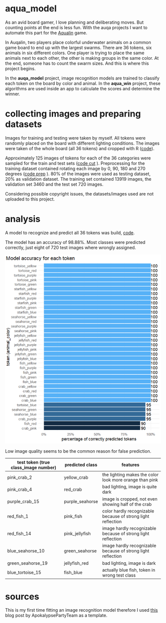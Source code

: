 # aqua_model

As an avid board gamer, I love planning and deliberating moves. But counting points at the end is less fun. With the auqa projects I want to automate this part for the [Aqualin](https://boardgamegeek.com/boardgame/295948/aqualin) game.

In Auqalin, two players place colorful underwater animals on a common game board to end up with the largest swarms. There are 36 tokens, six animals in six different colors. One player is trying to place the same animals next to each other, the other is making groups in the same color. At the end, someone has to count the swarm sizes. And this is where this project begins.

In the **auqa_model** project, image recognition models are trained to classify each token on the board by color and animal. In the **aqua_win** project, these algorithms are used inside an app to calculate the scores and determine the winner.

# collecting images and preparing datasets
Images for training and testing were taken by myself. All tokens were randomly placed on the board with different lighting conditions. The images were taken of the whole board (all 36 tokens) and cropped with R ([code](https://github.com/tamaranold/aqua_model/blob/42c7dc5298f3399c1a1e03eb38dad05e32ad2227/syntax/prep_cut%20mix.R)).

Approximately 125 images of tokens for each of the 36 categories were sampled for the train and test sets ([code cut](https://github.com/tamaranold/aqua_model/blob/f5eb6b63d1706c3b280370c0e7285cfa3641d07b/syntax/create_testset.R) ). Preprocessing for the training dataset contained rotating each image by 0, 90, 180 and 270 degrees ([code prep](https://github.com/tamaranold/aqua_model/blob/42c7dc5298f3399c1a1e03eb38dad05e32ad2227/syntax/prep_rotate.R) ). 80% of the images were used as testing dataset, 20% as validation dataset. The training set contained 13919 images, the validation set 3460 and the test set 720 images.

Considering possible copyright issues, the datasets/images used are not uploaded to this project.

# analysis 

A model to recognize and predict all 36 tokens was build, [code](https://github.com/tamaranold/aqua_model/blob/1b020a88fa3c8e85739a7881911175d9a7f77362/syntax/model_animal+color.R).

The model has an accuracy of 98.88%. Most classes were predicted correctly, just eight of 720 test images where wrongly assigned.

![](https://github.com/tamaranold/aqua_model/blob/1b020a88fa3c8e85739a7881911175d9a7f77362/plot_token_accuracy.png)

Low image quality seems to be the common reason for false prediction. 

| test token (true class_image number) | predicted class | features                                                     |
|---------------------------------------|-----------------|----------------|
| pink_crab_2                          | yellow_crab     | the lighting makes the color look more orange than pink      |
| pink_crab_4                          | red_crab        | bad lighting, image is quite dark                            |
| purple_crab_15                       | purple_seahorse | image is cropped, not even showing half of the crab          |
| red_fish_1                           | pink_fish       | color hardly recognizable because of strong light reflection |
| red_fish_14                          | pink_jellyfish  | image hardly recognizable because of strong light reflection |
| blue_seahorse_10                     | green_seahorse  | image hardly recognizable because of strong light reflection |
| green_seahorse_19                    | jellyfish_red   | bad lighting, image is dark                                  |
| blue_tortoise_15                     | fish_blue       | actually blue fish, token in wrong test class                |

# sources

This is my first time fitting an image recognition model therefore I used [this](https://www.r-bloggers.com/2021/03/how-to-build-your-own-image-recognition-app-with-r-part-1/) blog post by ApokalypsePartyTeam as a template.
